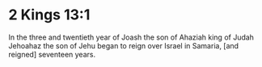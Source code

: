 # 2 Kings 13:1

In the three and twentieth year of Joash the son of Ahaziah king of Judah Jehoahaz the son of Jehu began to reign over Israel in Samaria, [and reigned] seventeen years.